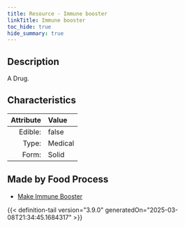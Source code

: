 ```yaml
---
title: Resource - Immune booster
linkTitle: Immune booster
toc_hide: true
hide_summary: true
---
```

<!-- This is generated by the MarsSim HelpGenertor, do not edit. -->

## Description
A Drug.

## Characteristics

| Attribute      | Value |
|--------:|:------|
|Edible:|false|
|Type:|Medical|
|Form:|Solid|
 



## Made by Food Process

- [Make Immune Booster](/docs/definitions/food/make-immune-booster)

    


{{< definition-tail version="3.9.0" generatedOn="2025-03-08T21:34:45.1684317" >}}



